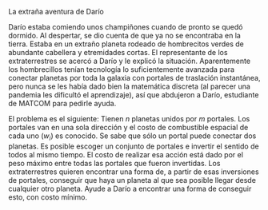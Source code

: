 

La extraña aventura de Darío

Darío estaba comiendo unos champiñones cuando de pronto se quedó
dormido. Al despertar, se dio cuenta de que ya no se encontraba en la
tierra. Estaba en un extraño planeta rodeado de hombrecitos verdes de
abundante cabellera y etremidades cortas. El representante de los
extraterrestres se acercó a Darío y le explicó la situación.
Aparentemente los hombrecillos tenían tecnología lo suficientemente
avanzada para conectar planetas por toda la galaxia con portales de
traslación instantánea, pero nunca se les había dado bien la matemática
discreta (al parecer una pandemia les dificultó el aprendizaje), así que
abdujeron a Darío, estudiante de MATCOM para pedirle ayuda.

El problema es el siguiente: Tienen $n$ planetas unidos por $m$
portales. Los portales van en una sola dirección y el costo de
combustible espacial de cada uno ($w_i$) es conocido. Se sabe que sólo
un portal puede conectar dos planetas. Es posible escoger un conjunto de
portales e invertir el sentido de todos al mismo tiempo. El costo de
realizar esa acción está dado por el peso máximo entre todas las
portales que fueron invertidas. Los extraterrestres quieren encontrar
una forma de, a partir de esas inversiones de portales, conseguir que
haya un planeta al que sea posible llegar desde cualquier otro planeta.
Ayude a Darío a encontrar una forma de conseguir esto, con costo mínimo.
